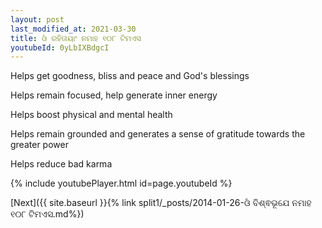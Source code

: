 ```yaml
---
layout: post
last_modified_at: 2021-03-30
title: ଓଁ ରହିତାୟାଂ ନମାହ ୧୦୮ ଟିମଏସ
youtubeId: 0yLbIXBdgcI
---
```

 
 
Helps get goodness, bliss and peace and God's blessings
 
Helps remain focused, help generate inner energy 
 
Helps boost physical and mental health 
 
Helps remain grounded and generates a sense of gratitude towards the greater power 
 
Helps reduce bad karma
 
 
 
 


{% include youtubePlayer.html id=page.youtubeId %}
 
[Next]({{ site.baseurl }}{% link  split1/_posts/2014-01-26-ଓଁ ବିଶ୍ଵଭୂଯେ ନମାହ ୧୦୮ ଟିମଏସ.md%})
 
